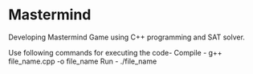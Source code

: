 # Mastermind
Developing Mastermind Game using C++ programming and SAT solver.

Use following commands for executing the code-
Compile - g++ file_name.cpp -o file_name
Run     - ./file_name
